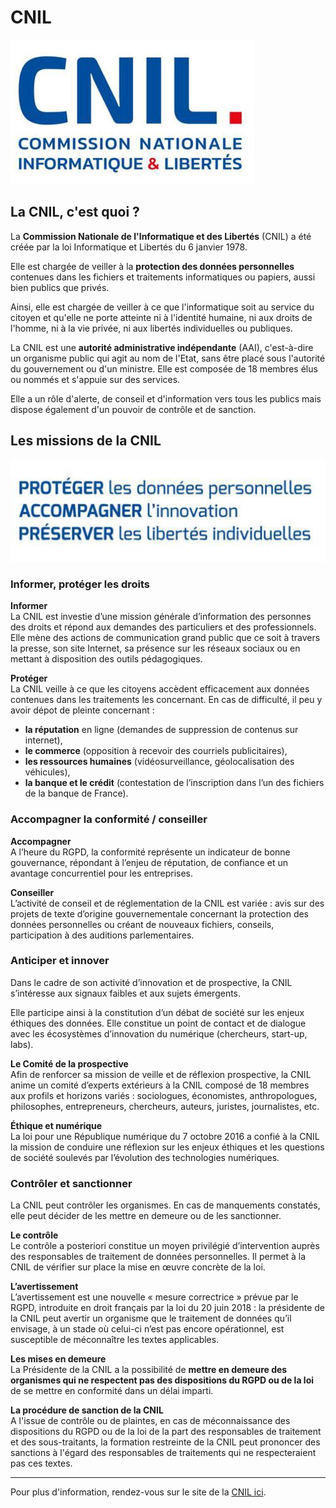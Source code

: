 # CNIL

![CNIL logo](https://raw.githubusercontent.com/ClimbingFromBottom/md-files/main/images/cnil/CNIL_1.png)

## La CNIL, c'est quoi ?

La **Commission Nationale de l'Informatique et des Libertés** (CNIL) a été créée par la loi Informatique et Libertés du 6 janvier 1978.  

Elle est chargée de veiller à la **protection des données personnelles** contenues dans les fichiers et traitements informatiques ou papiers, aussi bien publics que privés.  

Ainsi, elle est chargée de veiller à ce que l'informatique soit au service du citoyen et qu'elle ne porte atteinte ni à l'identité humaine, ni aux droits de l'homme, ni à la vie privée, ni aux libertés individuelles ou publiques.  

La CNIL est une **autorité administrative indépendante** (AAI), c'est-à-dire un organisme public qui agit au nom de l'Etat, sans être placé sous l'autorité du gouvernement ou d'un ministre. Elle est composée de 18 membres élus ou nommés et s'appuie sur des services.  

Elle a un rôle d'alerte, de conseil et d'information vers tous les publics mais dispose également d'un pouvoir de contrôle et de sanction.


## Les missions de la CNIL


![CNIL logo](https://raw.githubusercontent.com/ClimbingFromBottom/md-files/main/images/cnil/CNIL_2.png)

### **Informer, protéger les droits**

**Informer**  
La CNIL est investie d’une mission générale d’information des personnes des droits et répond aux demandes des particuliers et des professionnels. Elle mène des actions de communication grand public que ce soit à travers la presse, son site Internet, sa présence sur les réseaux sociaux ou en mettant à disposition des outils pédagogiques.

**Protéger**  
La CNIL veille à ce que les citoyens accèdent efficacement aux données contenues dans les traitements les concernant. En cas de difficulté, il peu y avoir dépot de pleinte concernant :
- **la réputation** en ligne (demandes de suppression de contenus sur internet),
- **le commerce** (opposition à recevoir des courriels publicitaires),
- **les ressources humaines** (vidéosurveillance, géolocalisation des véhicules),
- **la banque et le crédit** (contestation de l’inscription dans l’un des fichiers de la banque de France).

### **Accompagner la conformité / conseiller**  

**Accompagner**  
A l’heure du RGPD, la conformité représente un indicateur de bonne gouvernance, répondant à l’enjeu de réputation, de confiance et un avantage concurrentiel pour les entreprises.

**Conseiller**  
L’activité de conseil et de réglementation de la CNIL est variée : avis sur des projets de texte d’origine gouvernementale concernant la protection des données personnelles ou créant de nouveaux fichiers, conseils, participation à des auditions parlementaires. 

### **Anticiper et innover**

Dans le cadre de son activité d’innovation et de prospective, la CNIL s’intéresse aux signaux faibles et aux sujets émergents.

Elle participe ainsi à la constitution d’un débat de société sur les enjeux éthiques des données. Elle constitue un point de contact et de dialogue avec les écosystèmes d’innovation du numérique (chercheurs, start-up, labs).

**Le Comité de la prospective**  
Afin de renforcer sa mission de veille et de réflexion prospective, la CNIL anime un comité d’experts extérieurs à la CNIL composé de 18 membres aux profils et horizons variés : sociologues, économistes, anthropologues, philosophes, entrepreneurs, chercheurs, auteurs, juristes, journalistes, etc.

**Éthique et numérique**  
La loi pour une République numérique du 7 octobre 2016 a confié à la CNIL la mission de conduire une réflexion sur les enjeux éthiques et les questions de société soulevés par l’évolution des technologies numériques.

### **Contrôler et sanctionner**

La CNIL peut contrôler les organismes. En cas de manquements constatés, elle peut décider de les mettre en demeure ou de les sanctionner.

**Le contrôle**  
Le contrôle a posteriori constitue un moyen privilégié d’intervention auprès des responsables de traitement de données personnelles. Il permet à la CNIL de vérifier sur place la mise en œuvre concrète de la loi.

**L’avertissement**  
L’avertissement est une nouvelle « mesure correctrice » prévue par le RGPD, introduite en droit français par la loi du 20 juin 2018 : la présidente de la CNIL peut avertir un organisme que le traitement de données qu’il envisage, à un stade où celui-ci n’est pas encore opérationnel, est susceptible de méconnaître les textes applicables.

**Les mises en demeure**  
La Présidente de la CNIL a la possibilité de **mettre en demeure des organismes qui ne respectent pas des dispositions du RGPD ou de la loi** de se mettre en conformité dans un délai imparti.

**La procédure de sanction de la CNIL**  
A l'issue de contrôle ou de plaintes, en cas de méconnaissance des dispositions du RGPD ou de la loi de la part des responsables de traitement et des sous-traitants, la formation restreinte de la CNIL peut prononcer des sanctions à l'égard des responsables de traitements qui ne respecteraient pas ces textes.

--------------

Pour plus d'information, rendez-vous sur le site de la [CNIL ici](https://www.cnil.fr/fr/les-missions-de-la-cnil "Les missions de la CNIL").